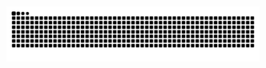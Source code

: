 
<!--
<a href="https://git.io/typing-svg">
    <img src="https://readme-typing-svg.herokuapp.com?font=Montserrat&weight=500&size=25&duration=4500&pause=500&color=00FFFF&width=450&lines=Hello%2C+it's+Santi+Ochoa+de+Zabalegui;Software+Engineer" alt="Business Analyst"/>
</a>

[![My Skills](https://skillicons.dev/icons?i=swift,java,cpp,c,github,mysql,css,bootstrap,pug,php,androidstudio,blender,ps,notion)](https://skillicons.dev)

-->

<picture>
  <source
    media="(prefers-color-scheme: dark)"
    srcset="https://raw.githubusercontent.com/SantiOch/SantiOch/output/github-contribution-grid-snake-dark.svg"
  />
  <source
    media="(prefers-color-scheme: light)"
    srcset="https://raw.githubusercontent.com/SantiOch/SantiOch/output/github-contribution-grid-snake.svg"
  />
  <img
    alt="github contribution grid snake animation"
    src="https://raw.githubusercontent.com/SantiOch/SantiOch/output/github-contribution-grid-snake.svg"
  />
</picture>
